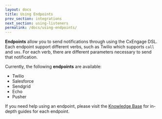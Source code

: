 ```yaml
---
layout: docs
title: Using Endpoints
prev_section: integrations
next_section: using-listeners
permalink: /docs/using-endpoints/
---
```


**Endpoints** allow you to send notifications through using the CxEngage DSL. Each
endpoint support different verbs, such as Twilio which supports `call` and
`sms`. For each verb, there are different parameters necessary to send that
notification.

Currently, the following **endpoints** are available:

* Twilio
* Salesforce
* Sendgrid
* Echo
* Pusher

If you need help using an endpoint, please visit the [Knowledge
Base](http://support.cxengage.com) for in-depth guides for each endpoint.
